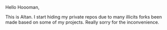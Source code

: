 Hello Hoooman,

This is Altan. I start hiding my private repos due to many illicits forks been made based on some of my projects. Really sorry for the inconvenience. 
